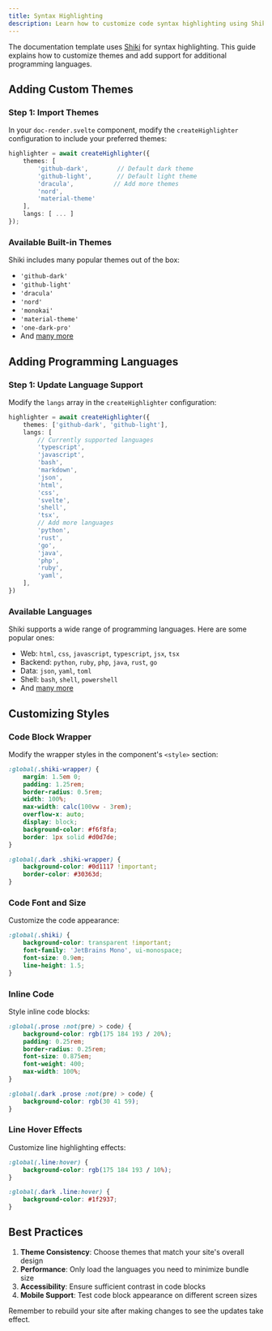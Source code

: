 ```yaml
---
title: Syntax Highlighting
description: Learn how to customize code syntax highlighting using Shiki
---
```


The documentation template uses [Shiki](https://shiki.matsu.io/) for syntax highlighting. This guide explains how to customize themes and add support for additional programming languages.

## Adding Custom Themes

### Step 1: Import Themes

In your `doc-render.svelte` component, modify the `createHighlighter` configuration to include your preferred themes:

```typescript
highlighter = await createHighlighter({
    themes: [
        'github-dark',        // Default dark theme
        'github-light',       // Default light theme
        'dracula',           // Add more themes
        'nord',
        'material-theme'
    ],
    langs: [ ... ]
});
```

### Available Built-in Themes

Shiki includes many popular themes out of the box:

- `'github-dark'`
- `'github-light'`
- `'dracula'`
- `'nord'`
- `'monokai'`
- `'material-theme'`
- `'one-dark-pro'`
- And [many more](https://github.com/shikijs/shiki/blob/main/docs/themes.md)

## Adding Programming Languages

### Step 1: Update Language Support

Modify the `langs` array in the `createHighlighter` configuration:

```typescript
highlighter = await createHighlighter({
	themes: ['github-dark', 'github-light'],
	langs: [
		// Currently supported languages
		'typescript',
		'javascript',
		'bash',
		'markdown',
		'json',
		'html',
		'css',
		'svelte',
		'shell',
		'tsx',
		// Add more languages
		'python',
		'rust',
		'go',
		'java',
		'php',
		'ruby',
		'yaml',
	],
})
```

### Available Languages

Shiki supports a wide range of programming languages. Here are some popular ones:

- Web: `html`, `css`, `javascript`, `typescript`, `jsx`, `tsx`
- Backend: `python`, `ruby`, `php`, `java`, `rust`, `go`
- Data: `json`, `yaml`, `toml`
- Shell: `bash`, `shell`, `powershell`
- And [many more](https://github.com/shikijs/shiki/blob/main/docs/languages.md)

## Customizing Styles

### Code Block Wrapper

Modify the wrapper styles in the component's `<style>` section:

```css
:global(.shiki-wrapper) {
	margin: 1.5em 0;
	padding: 1.25rem;
	border-radius: 0.5rem;
	width: 100%;
	max-width: calc(100vw - 3rem);
	overflow-x: auto;
	display: block;
	background-color: #f6f8fa;
	border: 1px solid #d0d7de;
}

:global(.dark .shiki-wrapper) {
	background-color: #0d1117 !important;
	border-color: #30363d;
}
```

### Code Font and Size

Customize the code appearance:

```css
:global(.shiki) {
	background-color: transparent !important;
	font-family: 'JetBrains Mono', ui-monospace;
	font-size: 0.9em;
	line-height: 1.5;
}
```

### Inline Code

Style inline code blocks:

```css
:global(.prose :not(pre) > code) {
	background-color: rgb(175 184 193 / 20%);
	padding: 0.25rem;
	border-radius: 0.25rem;
	font-size: 0.875em;
	font-weight: 400;
	max-width: 100%;
}

:global(.dark .prose :not(pre) > code) {
	background-color: rgb(30 41 59);
}
```

### Line Hover Effects

Customize line highlighting effects:

```css
:global(.line:hover) {
	background-color: rgb(175 184 193 / 10%);
}

:global(.dark .line:hover) {
	background-color: #1f2937;
}
```

## Best Practices

1. **Theme Consistency**: Choose themes that match your site's overall design
2. **Performance**: Only load the languages you need to minimize bundle size
3. **Accessibility**: Ensure sufficient contrast in code blocks
4. **Mobile Support**: Test code block appearance on different screen sizes

Remember to rebuild your site after making changes to see the updates take effect.
